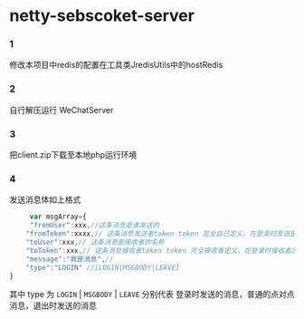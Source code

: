 # netty-sebscoket-server

### 1
 修改本项目中redis的配置在工具类JredisUtils中的hostRedis
### 2
 自行解压运行  WeChatServer 
 
### 3
 把client.zip下载至本地php运行环境
### 4
 发送消息体如上格式
```javascript
	 var msgArray={
	 "fromUser":xxx,//这条消息是谁发送的
	"fromToken":xxxx,// 这条消息发送者token token 完全自己定义，在登录时发送是聊天服务器，让聊天服务器记录你的token
	"toUser":xxx,// 这条消息是接收者的名称
	"toToken":xxx,// 这条消息接收者token token 完全接收者定义，在登录时接收者发送是聊天服务器，让聊天服务器记录接收者token
	"message":"我是消息",//
	"type":"LOGIN" //[LOGIN|MSGBODY|LEAVE]
}
```
  其中 type 为 `LOGIN` | `MSGBODY` | `LEAVE` 分别代表 登录时发送的消息，普通的点对点消息，退出时发送的消息
